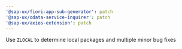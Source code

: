 ```yaml
---
'@sap-ux/fiori-app-sub-generator': patch
'@sap-ux/odata-service-inquirer': patch
'@sap-ux/axios-extension': patch
---
```


Use `ZLOCAL` to determine local packages and multiple minor bug fixes
